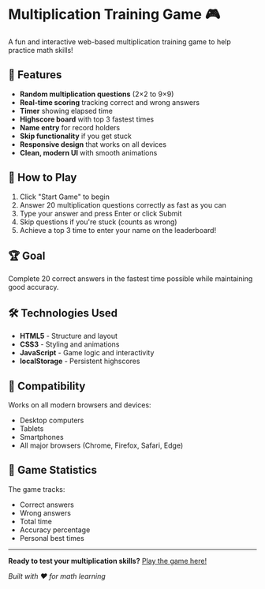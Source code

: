 # Multiplication Training Game 🎮

A fun and interactive web-based multiplication training game to help practice math skills!

## 🎯 Features

- **Random multiplication questions** (2×2 to 9×9)
- **Real-time scoring** tracking correct and wrong answers
- **Timer** showing elapsed time
- **Highscore board** with top 3 fastest times
- **Name entry** for record holders
- **Skip functionality** if you get stuck
- **Responsive design** that works on all devices
- **Clean, modern UI** with smooth animations

## 🚀 How to Play

1. Click "Start Game" to begin
2. Answer 20 multiplication questions correctly as fast as you can
3. Type your answer and press Enter or click Submit
4. Skip questions if you're stuck (counts as wrong)
5. Achieve a top 3 time to enter your name on the leaderboard!

## 🏆 Goal

Complete 20 correct answers in the fastest time possible while maintaining good accuracy.

## 🛠️ Technologies Used

- **HTML5** - Structure and layout
- **CSS3** - Styling and animations
- **JavaScript** - Game logic and interactivity
- **localStorage** - Persistent highscores

## 📱 Compatibility

Works on all modern browsers and devices:
- Desktop computers
- Tablets
- Smartphones
- All major browsers (Chrome, Firefox, Safari, Edge)

## 🎲 Game Statistics

The game tracks:
- Correct answers
- Wrong answers
- Total time
- Accuracy percentage
- Personal best times

---

**Ready to test your multiplication skills?** [Play the game here!](https://yourusername.github.io/multiplication-game)

*Built with ❤️ for math learning*